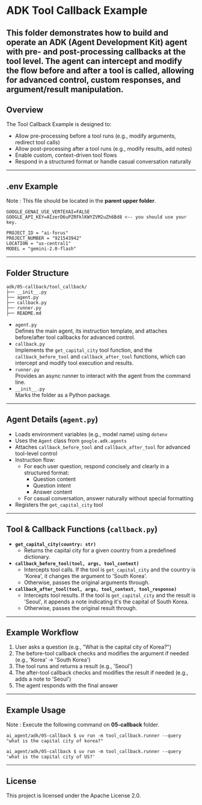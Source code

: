 # ADK Tool Callback Example

This folder demonstrates how to build and operate an ADK (Agent Development Kit) agent with pre- and post-processing callbacks at the tool level. The agent can intercept and modify the flow before and after a tool is called, allowing for advanced control, custom responses, and argument/result manipulation.
---

## Overview

The Tool Callback Example is designed to:
- Allow pre-processing before a tool runs (e.g., modify arguments, redirect tool calls)
- Allow post-processing after a tool runs (e.g., modify results, add notes)
- Enable custom, context-driven tool flows
- Respond in a structured format or handle casual conversation naturally

---

## .env Example

Note : This file should be located in the **parent upper folder**.

```
GOOGLE_GENAI_USE_VERTEXAI=FALSE
GOOGLE_API_KEY=AIzerD6uPZRFklKWYZVM2uZh6Bd8 <-- you should use your key.

PROJECT_ID = "ai-forus"
PROJECT_NUMBER = "921543942"
LOCATION = "us-central1"
MODEL = "gemini-2.0-flash"
```

---

## Folder Structure

```
adk/05-callback/tool_callback/
├── __init__.py
├── agent.py
├── callback.py
├── runner.py
├── README.md
```

- `agent.py`  
  Defines the main agent, its instruction template, and attaches before/after tool callbacks for advanced control.
- `callback.py`  
  Implements the `get_capital_city` tool function, and the `callback_before_tool` and `callback_after_tool` functions, which can intercept and modify tool execution and results.
- `runner.py`  
  Provides an async runner to interact with the agent from the command line.
- `__init__.py`  
  Marks the folder as a Python package.


---

## Agent Details (`agent.py`)

- Loads environment variables (e.g., model name) using `dotenv`
- Uses the `Agent` class from `google.adk.agents`
- Attaches `callback_before_tool` and `callback_after_tool` for advanced tool-level control
- Instruction flow:
  - For each user question, respond concisely and clearly in a structured format:
    - Question content
    - Question intent
    - Answer content
  - For casual conversation, answer naturally without special formatting
- Registers the `get_capital_city` tool

---

## Tool & Callback Functions (`callback.py`)

- **`get_capital_city(country: str)`**
  - Returns the capital city for a given country from a predefined dictionary.
- **`callback_before_tool(tool, args, tool_context)`**
  - Intercepts tool calls. If the tool is `get_capital_city` and the country is 'Korea', it changes the argument to 'South Korea'.
  - Otherwise, passes the original arguments through.
- **`callback_after_tool(tool, args, tool_context, tool_response)`**
  - Intercepts tool results. If the tool is `get_capital_city` and the result is 'Seoul', it appends a note indicating it's the capital of South Korea.
  - Otherwise, passes the original result through.

---

## Example Workflow

1. User asks a question (e.g., "What is the capital city of Korea?")
2. The before-tool callback checks and modifies the argument if needed (e.g., 'Korea' → 'South Korea')
3. The tool runs and returns a result (e.g., 'Seoul')
4. The after-tool callback checks and modifies the result if needed (e.g., adds a note to 'Seoul')
5. The agent responds with the final answer

---
## Example Usage
Note : Execute the following command on **05-callback** folder. 

```
ai_agent/adk/05-callback $ uv run -m tool_callback.runner --query "what is the capital city of korea?"

ai_agent/adk/05-callback $ uv run -m tool_callback.runner --query 'what is the capital city of US?'

```
---

## License

This project is licensed under the Apache License 2.0.
